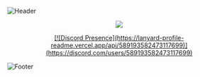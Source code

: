 ![Header](https://cdn.discordapp.com/attachments/877302381270937630/907386081681473566/header1.png)
<p align="center">
  <img src="https://github-readme-stats.vercel.app/api/?username=9strew&title_color=4F8CC9&text_color=9f9f9f&show_icons=true&bg_color=00000000&hide_border=true&icon_color=4F8CC9&hide_title=true&count_private=true" />
</p>

<p align="center">
  <a href="https://discord.com/users/820680923887566868/">
 [![Discord Presence](https://lanyard-profile-readme.vercel.app/api/589193582473117699)](https://discord.com/users/589193582473117699)
  </a>
</p>

![Footer](https://cdn.discordapp.com/attachments/877302381270937630/907386084718166086/footer.png)
